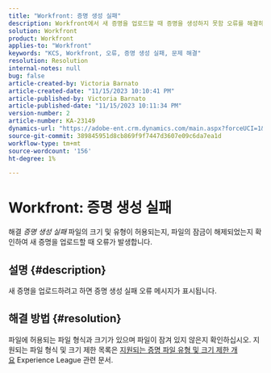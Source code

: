 ```yaml
---
title: "Workfront: 증명 생성 실패"
description: Workfront에서 새 증명을 업로드할 때 증명을 생성하지 못함 오류를 해결하는 방법을 알아봅니다.
solution: Workfront
product: Workfront
applies-to: "Workfront"
keywords: "KCS, Workfront, 오류, 증명 생성 실패, 문제 해결"
resolution: Resolution
internal-notes: null
bug: false
article-created-by: Victoria Barnato
article-created-date: "11/15/2023 10:10:41 PM"
article-published-by: Victoria Barnato
article-published-date: "11/15/2023 10:11:34 PM"
version-number: 2
article-number: KA-23149
dynamics-url: "https://adobe-ent.crm.dynamics.com/main.aspx?forceUCI=1&pagetype=entityrecord&etn=knowledgearticle&id=256f66cd-0384-ee11-8179-6045bd006a22"
source-git-commit: 389845951d8cb869f9f7447d3607e09c6da7ea1d
workflow-type: tm+mt
source-wordcount: '156'
ht-degree: 1%

---
```


# Workfront: 증명 생성 실패


해결 *증명 생성 실패* 파일의 크기 및 유형이 허용되는지, 파일의 잠금이 해제되었는지 확인하여 새 증명을 업로드할 때 오류가 발생합니다.

## 설명 {#description}


새 증명을 업로드하려고 하면 증명 생성 실패 오류 메시지가 표시됩니다.


## 해결 방법 {#resolution}


파일에 허용되는 파일 형식과 크기가 있으며 파일이 잠겨 있지 않은지 확인하십시오. 지원되는 파일 형식 및 크기 제한 목록은 [지원되는 증명 파일 유형 및 크기 제한 개요](https://experienceleague.adobe.com/docs/workfront/using/review-and-approve-work/proofing/proofing-overview/supported-proofing-file-types.html?lang=en#:~:text=File%20size%20limits&amp;amp;text=Files%20must%20be%20less%20than,be%20less%20than%20100%20MB입니다.) Experience League 관련 문서.


